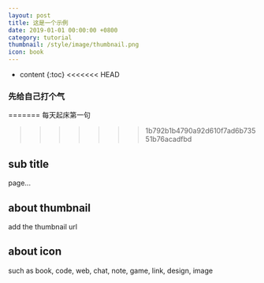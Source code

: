 ```yaml
---
layout: post
title: 这是一个示例
date: 2019-01-01 00:00:00 +0800
category: tutorial
thumbnail: /style/image/thumbnail.png
icon: book
---
```



* content
{:toc}
<<<<<<< HEAD
### 先给自己打个气

=======
每天起床第一句
>>>>>>> 1b792b1b4790a92d610f7ad6b73551b76acadfbd
## sub title

page...

## about thumbnail

add the thumbnail url

## about icon

such as book, code, web, chat, note, game, link, design, image
